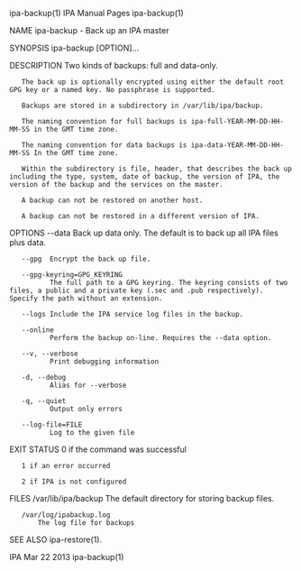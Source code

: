 ipa-backup(1)                                                                                  IPA Manual Pages                                                                                 ipa-backup(1)



NAME
       ipa-backup - Back up an IPA master

SYNOPSIS
       ipa-backup [OPTION]...

DESCRIPTION
       Two kinds of backups: full and data-only.

       The back up is optionally encrypted using either the default root GPG key or a named key. No passphrase is supported.

       Backups are stored in a subdirectory in /var/lib/ipa/backup.

       The naming convention for full backups is ipa-full-YEAR-MM-DD-HH-MM-SS in the GMT time zone.

       The naming convention for data backups is ipa-data-YEAR-MM-DD-HH-MM-SS In the GMT time zone.

       Within the subdirectory is file, header, that describes the back up including the type, system, date of backup, the version of IPA, the version of the backup and the services on the master.

       A backup can not be restored on another host.

       A backup can not be restored in a different version of IPA.

OPTIONS
       --data Back up data only. The default is to back up all IPA files plus data.

       --gpg  Encrypt the back up file.

       --gpg-keyring=GPG_KEYRING
              The full path to a GPG keyring. The keyring consists of two files, a public and a private key (.sec and .pub respectively). Specify the path without an extension.

       --logs Include the IPA service log files in the backup.

       --online
              Perform the backup on-line. Requires the --data option.

       --v, --verbose
              Print debugging information

       -d, --debug
              Alias for --verbose

       -q, --quiet
              Output only errors

       --log-file=FILE
              Log to the given file

EXIT STATUS
       0 if the command was successful

       1 if an error occurred

       2 if IPA is not configured

FILES
       /var/lib/ipa/backup
           The default directory for storing backup files.

       /var/log/ipabackup.log
           The log file for backups

SEE ALSO
       ipa-restore(1).



IPA                                                                                              Mar 22 2013                                                                                    ipa-backup(1)
